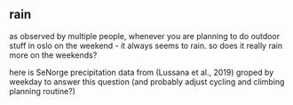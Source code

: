 ## rain

as observed by multiple people, whenever you are planning to do outdoor stuff in oslo on the weekend - it always seems to rain. so does it really rain more on the weekends? 

here is SeNorge precipitation data from (Lussana et al., 2019) groped by weekday to answer this question (and probably adjust cycling and climbing planning routine?)

